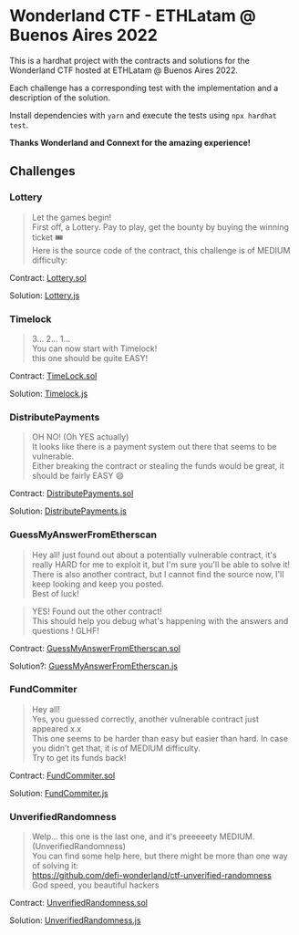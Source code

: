 # Wonderland CTF - ETHLatam @ Buenos Aires 2022

This is a hardhat project with the contracts and solutions for the Wonderland CTF hosted at ETHLatam @ Buenos Aires 2022.

Each challenge has a corresponding test with the implementation and a description of the solution.

Install dependencies with `yarn` and execute the tests using `npx hardhat test`.

**Thanks Wonderland and Connext for the amazing experience!**

## Challenges

### Lottery

>Let the games begin!  
>First off, a Lottery. Pay to play, get the bounty by buying the winning ticket 🎟  
>Here is the source code of the contract, this challenge is of MEDIUM difficulty:  

Contract: [Lottery.sol](contracts/Lottery.sol)

Solution: [Lottery.js](test/Lottery.js)

### Timelock

> 3... 2... 1...  
> You can now start with Timelock!  
> this one should be quite EASY!  

Contract: [TimeLock.sol](contracts/TimeLock.sol)

Solution: [Timelock.js](test/Timelock.js)

### DistributePayments

>OH NO! (Oh YES actually)  
>It looks like there is a payment system out there that seems to be vulnerable.  
>Either breaking the contract or stealing the funds would be great, it should be fairly EASY 😄  

Contract: [DistributePayments.sol](contracts/DistributePayments.sol)

Solution: [DistributePayments.js](test/DistributePayments.js)

### GuessMyAnswerFromEtherscan

>Hey all! just found out about a potentially vulnerable contract, it's really HARD for me to exploit it, but I'm sure you'll be able to solve it!  
>There is also another contract, but I cannot find the source now, I'll keep looking and keep you posted.  
>Best of luck!

>YES! Found out the other contract!  
>This should help you debug what's happening with the answers and questions ! GLHF!

Contract: [GuessMyAnswerFromEtherscan.sol](contracts/GuessMyAnswerFromEtherscan.sol)

Solution?: [GuessMyAnswerFromEtherscan.js](test/GuessMyAnswerFromEtherscan.js)

### FundCommiter

>Hey all!  
>Yes, you guessed correctly, another vulnerable contract just appeared x.x  
>This one seems to be harder than easy but easier than hard. In case you didn’t get that, it is of MEDIUM difficulty.  
>Try to get its funds back!

Contract: [FundCommiter.sol](contracts/FundCommiter.sol)

Solution: [FundCommiter.js](test/FundCommiter.js)

### UnverifiedRandomness

> Welp... this one is the last one, and it's preeeeety MEDIUM. (UnverifiedRandomness)  
> You can find some help here, but there might be more than one way of solving it:  
> https://github.com/defi-wonderland/ctf-unverified-randomness  
> God speed, you beautiful hackers

Contract: [UnverifiedRandomness.sol](contracts/UnverifiedRandomness.sol)

Solution: [UnverifiedRandomness.js](test/UnverifiedRandomness.js)
